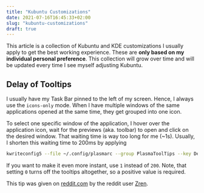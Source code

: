 ```yaml
---
title: "Kubuntu Customizations"
date: 2021-07-16T16:45:33+02:00
slug: "kubuntu-customizations"
draft: true
---
```


This article is a collection of Kubuntu and KDE customizations I usually apply to get the best working experience.
These are **only based on my individual personal preference**.
This collection will grow over time and will be updated every time I see myself adjusting Kubuntu.


## Delay of Tooltips

I usually have my Task Bar pinned to the left of my screen.
Hence, I always use the `icons-only` mode.
When I have multiple windows of the same applications opened at the same time, they get grouped into one icon.

To select one specific window of the application, I hover over the application icon, wait for the previews (aka. toolbar) to open and click on the desired window.
That waiting time is way too long for me (~1s).
Usually, I shorten this waiting time to 200ms by applying
```bash
kwriteconfig5 --file ~/.config/plasmarc --group PlasmaToolTips --key Delay 200
```

If you want to make it even more instant, use `1` instead of `200`.
Note, that setting `0` turns off the tooltips altogether, so a positive value is required.

This tip was given on [reddit.com](https://www.reddit.com/r/kde/comments/66vu2u/how_to_set_faster_windows_preview_tooltips_in/dglpcwn/?utm_source=reddit&utm_medium=web2x&context=3) by the reddit user [Zren](https://www.reddit.com/user/Zren/).